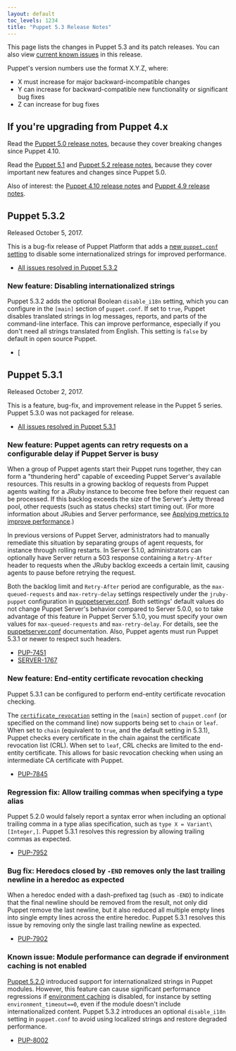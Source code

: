 ```yaml
---
layout: default
toc_levels: 1234
title: "Puppet 5.3 Release Notes"
---
```


This page lists the changes in Puppet 5.3 and its patch releases. You can also view [current known issues](known_issues.html) in this release.

Puppet's version numbers use the format X.Y.Z, where:

-   X must increase for major backward-incompatible changes
-   Y can increase for backward-compatible new functionality or significant bug fixes
-   Z can increase for bug fixes

## If you're upgrading from Puppet 4.x

Read the [Puppet 5.0 release notes](/puppet/5.0/release_notes.html), because they cover breaking changes since Puppet 4.10.

Read the [Puppet 5.1](/puppet/5.1/release_notes.html) and [Puppet 5.2 release notes](/puppet/5.2/release_notes.html), because they cover important new features and changes since Puppet 5.0.

Also of interest: the [Puppet 4.10 release notes](/puppet/4.10/release_notes.html) and [Puppet 4.9 release notes](/puppet/4.9/release_notes.html).

## Puppet 5.3.2

Released October 5, 2017.

This is a bug-fix release of Puppet Platform that adds a [new `puppet.conf` setting](./configuration_about_settings.html) to disable some internationalized strings for improved performance.

-   [All issues resolved in Puppet 5.3.2](https://tickets.puppetlabs.com/issues/?jql=fixVersion%20%3D%20%27PUP%205.3.2%27)

### New feature: Disabling internationalized strings

Puppet 5.3.2 adds the optional Boolean `disable_i18n` setting, which you can configure in the `[main]` section of `puppet.conf`. If set to `true`, Puppet disables translated strings in log messages, reports, and parts of the command-line interface. This can improve performance, especially if you don't need all strings translated from English. This setting is `false` by default in open source Puppet.

-   [

## Puppet 5.3.1

Released October 2, 2017.

This is a feature, bug-fix, and improvement release in the Puppet 5 series. Puppet 5.3.0 was not packaged for release.

-   [All issues resolved in Puppet 5.3.1](https://tickets.puppetlabs.com/issues/?jql=fixVersion%20%3D%20%27PUP%205.3.1%27)

### New feature: Puppet agents can retry requests on a configurable delay if Puppet Server is busy

When a group of Puppet agents start their Puppet runs together, they can form a "thundering herd" capable of exceeding Puppet Server's available resources. This results in a growing backlog of requests from Puppet agents waiting for a JRuby instance to become free before their request can be processed. If this backlog exceeds the size of the Server's Jetty thread pool, other requests (such as status checks) start timing out. (For more information about JRubies and Server performance, see [Applying metrics to improve performance]({{puppetserver}}/puppet_server_metrics_performance.html#measuring-capacity-with-jrubies).)

In previous versions of Puppet Server, administrators had to manually remediate this situation by separating groups of agent requests, for instance through rolling restarts. In Server 5.1.0, administrators can optionally have Server return a 503 response containing a `Retry-After` header to requests when the JRuby backlog exceeds a certain limit, causing agents to pause before retrying the request.

Both the backlog limit and `Retry-After` period are configurable, as the `max-queued-requests` and `max-retry-delay` settings respectively under the `jruby-puppet` configuration in [puppetserver.conf]({{puppetserver}}/config_file_puppetserver.html). Both settings' default values do not change Puppet Server's behavior compared to Server 5.0.0, so to take advantage of this feature in Puppet Server 5.1.0, you must specify your own values for `max-queued-requests` and `max-retry-delay`. For details, see the [puppetserver.conf]({{puppetserver}}/config_file_puppetserver.html) documentation. Also, Puppet agents must run Puppet 5.3.1 or newer to respect such headers.

-   [PUP-7451](https://tickets.puppetlabs.com/browse/PUP-7902)
-   [SERVER-1767](https://tickets.puppetlabs.com/browse/SERVER-1767)

### New feature: End-entity certificate revocation checking

Puppet 5.3.1 can be configured to perform end-entity certificate revocation checking.

The [`certificate_revocation`](https://docs.puppet.com/puppet/latest/configuration.html#certificaterevocation) setting in the `[main]` section of `puppet.conf` (or specified on the command line) now supports being set to `chain` or `leaf`. When set to `chain` (equivalent to `true`, and the default setting in 5.3.1), Puppet checks every certificate in the chain against the certificate revocation list (CRL). When set to `leaf`, CRL checks are limited to the end-entity certificate. This allows for basic revocation checking when using an intermediate CA certificate with Puppet.

-   [PUP-7845](https://tickets.puppetlabs.com/browse/PUP-7845)

### Regression fix: Allow trailing commas when specifying a type alias

Puppet 5.2.0 would falsely report a syntax error when including an optional trailing comma in a type alias specification, such as `type X = Variant\[Integer,]`. Puppet 5.3.1 resolves this regression by allowing trailing commas as expected.

-   [PUP-7952](https://tickets.puppetlabs.com/browse/PUP-7952)

### Bug fix: Heredocs closed by `-END` removes only the last trailing newline in a heredoc as expected

When a heredoc ended with a dash-prefixed tag (such as `-END`) to indicate that the final newline should be removed from the result, not only did Puppet remove the last newline, but it also reduced all multiple empty lines into single empty lines across the entire heredoc. Puppet 5.3.1 resolves this issue by removing only the single last trailing newline as expected.

-   [PUP-7902](https://tickets.puppetlabs.com/browse/PUP-7902)

### Known issue: Module performance can degrade if environment caching is not enabled

[Puppet 5.2.0](/puppet/5.2/release_notes.html) introduced support for internationalized strings in Puppet modules. However, this feature can cause significant performance regressions if [environment caching](./environments_creating.markdown#environment_timeout) is disabled, for instance by setting `environment_timeout==0`, even if the module doesn't include internationalized content. Puppet 5.3.2 introduces an optional `disable_i18n` setting in `puppet.conf` to avoid using localized strings and restore degraded performance.

-   [PUP-8002](https://tickets.puppetlabs.com/browse/PUP-8002)